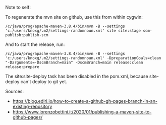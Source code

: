 Note to self:

To regenerate the mvn site on github, use this from within cygwin:

```
/c/java/prog/apache-maven-3.8.4/bin/mvn -B --settings 'c:/users/knoxg/.m2/settings-randomnoun.xml' site site:stage scm-publish:publish-scm
```

And to start the release, run:

```
/c/java/prog/apache-maven-3.8.4/bin/mvn -B --settings 'c:/users/knoxg/.m2/settings-randomnoun.xml' -DpreparationGoals=clean "-Darguments=-DscmBranch=main" -DscmBranch=main release:clean release:prepare
```

The site:site-deploy task has been disabled in the pom.xml, because site-deploy can't deploy to git yet.

Sources: 

* https://blog.ediri.io/how-to-create-a-github-gh-pages-branch-in-an-existing-repository
* https://www.lorenzobettini.it/2020/01/publishing-a-maven-site-to-github-pages/



